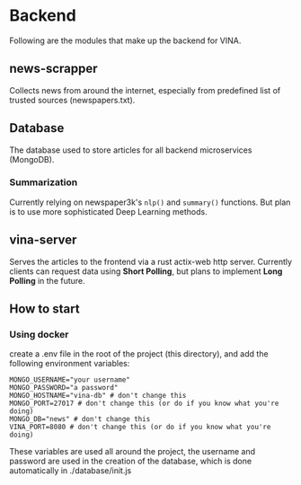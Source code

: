 # Backend
Following are the modules that make up the backend for VINA.

## news-scrapper
Collects news from around the internet, especially from predefined list of trusted sources (newspapers.txt).

## Database
The database used to store articles for all backend microservices (MongoDB).

### Summarization
Currently relying on newspaper3k's `nlp()` and `summary()` functions. But plan is to use more sophisticated Deep Learning methods.

## vina-server
Serves the articles to the frontend via a rust actix-web http server.
Currently clients can request data using **Short Polling**, but plans to implement **Long Polling** in the future.

## How to start
### Using docker
create a .env file in the root of the project (this directory), and add the following environment variables:
```shell
MONGO_USERNAME="your username"
MONGO_PASSWORD="a password"
MONGO_HOSTNAME="vina-db" # don't change this
MONGO_PORT=27017 # don't change this (or do if you know what you're doing)
MONGO_DB="news" # don't change this
VINA_PORT=8080 # don't change this (or do if you know what you're doing)
```

These variables are used all around the project, the username and password are used in the creation of the database, which is done automatically in ./database/init.js
